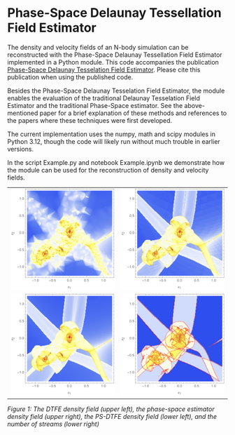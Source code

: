 # Phase-Space Delaunay Tessellation Field Estimator

The density and velocity fields of an N-body simulation can be reconstructed with the Phase-Space Delaunay Tessellation Field Estimator implemented in a Python module. This code accompanies the publication [Phase-Space Delaunay Tesselation Field Estimator](https://pages.github.com/). Please cite this publication when using the published code.

Besides the Phase-Space Delaunay Tesselation Field Estimator, the module enables the evaluation of the traditional Delaunay Tesselation Field Estimator and the traditional Phase-Space estimator. See the above-mentioned paper for a brief explanation of these methods and references to the papers where these techniques were first developed.

The current implementation uses the numpy, math and scipy modules in Python 3.12, though the code will likely run without much trouble in earlier versions.

In the script Example.py and notebook Example.ipynb we demonstrate how the module can be used for the reconstruction of density and velocity fields.

| | |
|:-------------------------:|:-------------------------:|
|![DTFE](figures/close_0.png)| ![Phase-space](figures/close_1.png)|
|![PS-DTFE](figures/close_2.png)| ![Streams](figures/close_3.png)|

*Figure 1: The DTFE density field (upper left), the phase-space estimator density field (upper right), the PS-DTFE density field (lower left), and the number of streams (lower right)*
